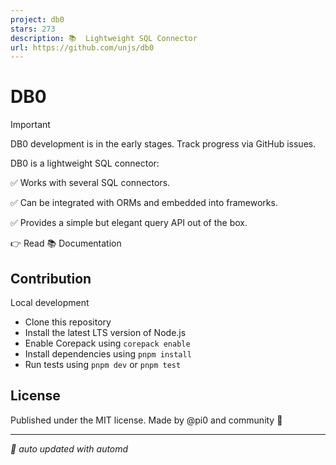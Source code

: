 ```yaml
---
project: db0
stars: 273
description: 📚  Lightweight SQL Connector
url: https://github.com/unjs/db0
---
```


DB0
===

Important

DB0 development is in the early stages. Track progress via GitHub issues.

DB0 is a lightweight SQL connector:

✅ Works with several SQL connectors.

✅ Can be integrated with ORMs and embedded into frameworks.

✅ Provides a simple but elegant query API out of the box.

👉 Read 📚 Documentation

Contribution
------------

Local development

-   Clone this repository
-   Install the latest LTS version of Node.js
-   Enable Corepack using `corepack enable`
-   Install dependencies using `pnpm install`
-   Run tests using `pnpm dev` or `pnpm test`

License
-------

Published under the MIT license. Made by @pi0 and community 💛  
  

* * *

_🤖 auto updated with automd_
